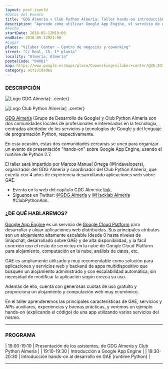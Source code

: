 ```yaml
---
layout: post-jsonld
#Datos del Evento
title: "GDG Almería + Club Python Almería: Taller hands-on introducción a Google App Engine"
description: "Aprende cómo utilizar Google App Engine, el servicio de desarrollo y alojamiento de aplicaciones distribuidas en la nube de Google"
#Fecha
startDate: 2016-05-12M19:00
endDate: 2016-05-12M21:00
#Lugar
place: "Viluber Center - Centro de negocios y coworking"
street: "C/ Real, 15. 1ª planta"
locality: "Almería, Almería"
postalCode: "04001"
map: https://www.google.es/maps/place/Cooworking+viluber+center/@36.8374406,-2.45547,15z/data=!4m2!3m1!1s0xd70760728538ed5:0x5d8685d3ea58c332
category: actividades
---
```


### DESCRIPCIÓN

![Logo GDG Almería]({{site.url}}/recursos/gdg-almeria-logo.png "Logo GDG Almería"){: .center}

![Logo Club Python Almería]({{site.url}}/recursos/logotipo-club-python.png "Logo Club Python Almería"){: .center}

[GDG Almería](https://plus.google.com/communities/108207498944847513939) (Grupo de Desarrollo de Google) y Club Python Almería son dos comunidades locales de profesionales e interesados en la tecnología, centradas alrededor de los servicios y tecnologías de Google y del lenguaje de programación Python, respectivamente.

En esta ocasión, estas dos comunidades cercanas se unen para organizar un evento de presentación "hands-on" sobre Google App Engine, usando el runtime de Python 2.7.

El taller será impartido por Marcos Manuel Ortega (@Indavelopers), organizador del GDG Almería y coordinador del Club Python Almería, que cuenta con 4 años de experiencia desarrollando aplicaciones web sobre GAE.

- Evento en la web del capítulo GDG Almería: [link](https://developers.google.com/events/4931171094102016/).
- Síguenos en Twitter: [@GDG Almería](https://twitter.com/GDGAlmeria) y [@Hacklab Almería](https://twitter.com/HackLabAl) #ClubPythonAlm.

### ¿DE QUÉ HABLAREMOS?

[Google App Engine](https://cloud.google.com/appengine/) es un servicio de [Google Cloud Platform](https://cloud.google.com/) para desarrollar y alojar aplicaciones web distribuidas. Sus principales atributos son un alojamiento altamente escalable (desde 0 hasta niveles de Snapchat, desarrollado sobre GAE) y de alta disponibilidad, y la fácil conexión con el resto de servicios en la nube de Google Cloud Platform para alojamiento, computación en la nube, análisis de datos, etc.

GAE es ampliamente utilizado y muy recomendable como solución para aplicaciones y servicios web y backend de apps multidispositivo que busquen un alojamiento administrado y con escalabilidad automática, sin necesidad de modificar la aplicación según crezca su uso.

Además de ello, cuenta con generosas cuotas de uso gratuito y proporciona un alojamiento y computación web muy económico.

En el taller aprenderemos las principales características de GAE, servicios y APIs auxiliares, experiencias y buenas prácticas, y veremos un ejemplo hands-on (explicando el código) de una app utilizando varios servicios del mismo.

---

### PROGRAMA

| 19:00-19:10   | Presentación de los asistentes, de GDG Almería y Club Python Almería |
| 19:10-19:30   | Introducción a Google App Engine |
| 19:30-20:30   | Introducción hands-on al desarrollo en GAE (runtime Python) |

---